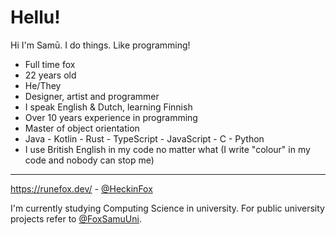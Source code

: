 # Hellu!

Hi I'm Samū. I do things. Like programming!

- Full time fox
- 22 years old
- He/They
- Designer, artist and programmer
- I speak English & Dutch, learning Finnish
- Over 10 years experience in programming
- Master of object orientation
- Java - Kotlin - Rust - TypeScript - JavaScript - C - Python
- I use British English in my code no matter what (I write "colour" in my code and nobody can stop me)

***

https://runefox.dev/ - [@HeckinFox](https://twitter.com/HeckinFox)

I'm currently studying Computing Science in university. For public university projects refer to [@FoxSamuUni](https://github.com/FoxSamuUni).
